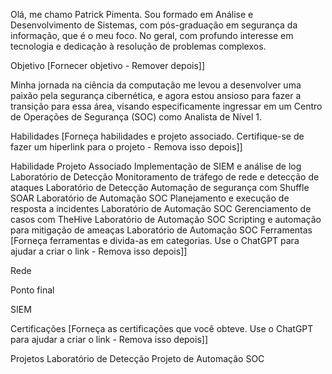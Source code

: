 Olá, me chamo Patrick Pimenta.
Sou formado em Análise e Desenvolvimento de Sistemas, com pós-graduação em segurança da informação, que é o meu foco. No geral, com profundo interesse em tecnologia e dedicação à resolução de problemas complexos.

Objetivo
[Fornecer objetivo - Remover depois]]

Minha jornada na ciência da computação me levou a desenvolver uma paixão pela segurança cibernética, e agora estou ansioso para fazer a transição para essa área, visando especificamente ingressar em um Centro de Operações de Segurança (SOC) como Analista de Nível 1.

Habilidades
[Forneça habilidades e projeto associado. Certifique-se de fazer um hiperlink para o projeto - Remova isso depois]]

Habilidade	Projeto Associado
Implementação de SIEM e análise de log	Laboratório de Detecção
Monitoramento de tráfego de rede e detecção de ataques	Laboratório de Detecção
Automação de segurança com Shuffle SOAR	Laboratório de Automação SOC
Planejamento e execução de resposta a incidentes	Laboratório de Automação SOC
Gerenciamento de casos com TheHive	Laboratório de Automação SOC
Scripting e automação para mitigação de ameaças	Laboratório de Automação SOC
Ferramentas
[Forneça ferramentas e divida-as em categorias. Use o ChatGPT para ajudar a criar o link - Remova isso depois]]

Rede
  
Ponto final
 
SIEM
  
Certificações
[Forneça as certificações que você obteve. Use o ChatGPT para ajudar a criar o link - Remova isso depois]]

    
Projetos
Laboratório de Detecção
Projeto de Automação SOC
